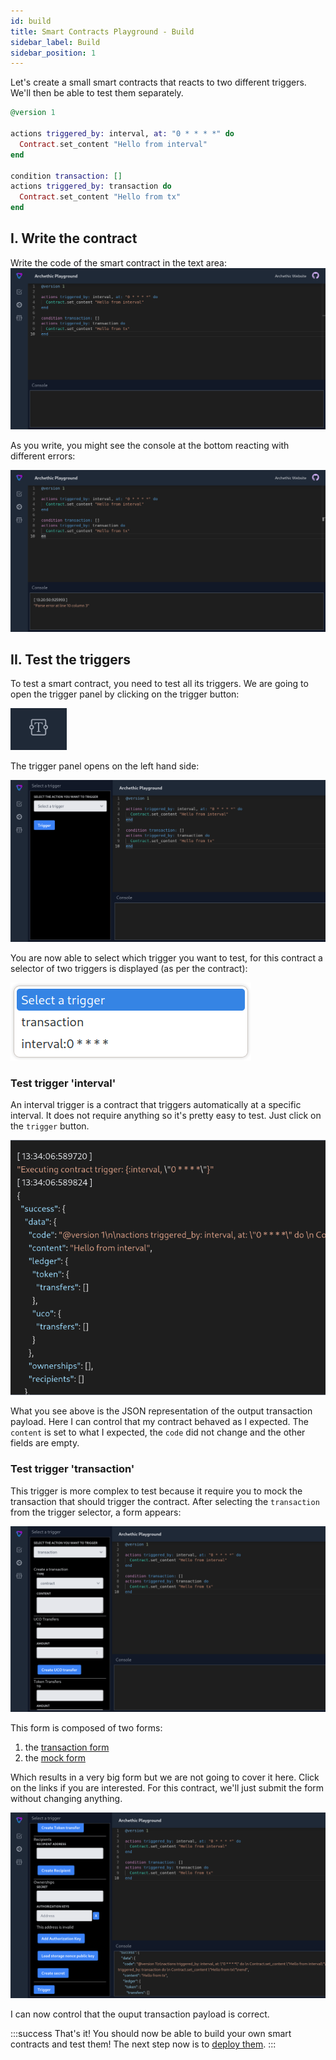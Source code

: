 ```yaml
---
id: build
title: Smart Contracts Playground - Build
sidebar_label: Build
sidebar_position: 1
---
```


Let's create a small smart contracts that reacts to two different triggers. We'll then be able to test them separately.

```elixir
@version 1

actions triggered_by: interval, at: "0 * * * *" do 
  Contract.set_content "Hello from interval"
end

condition transaction: []
actions triggered_by: transaction do 
  Contract.set_content "Hello from tx"
end
```

## I. Write the contract

Write the code of the smart contract in the text area:
![the contract is written in the textarea](/img/playground/playground_build_step1.png)

As you write, you might see the console at the bottom reacting with different errors: 

![a parsing error visible in the console](/img/playground/playground_parse_error.png)

## II. Test the triggers

To test a smart contract, you need to test all its triggers. We are going to open the trigger panel by clicking on the trigger button:

![the trigger button](/img/playground/playground_button_trigger.png)

The trigger panel opens on the left hand side: 

![the trigger panel](/img/playground/playground_trigger_panel.png)

You are now able to select which trigger you want to test, for this contract a selector of two triggers is displayed (as per the contract): 

![the trigger selector](/img/playground/playground_trigger_selector.png)

### Test trigger 'interval'

An interval trigger is a contract that triggers automatically at a specific interval. It does not require anything so it's pretty easy to test. Just click on the `trigger` button.

![the resulting transaction is displayed in the console](/img/playground/playground_build_step2a.png)

What you see above is the JSON representation of the output transaction payload. Here I can control that my contract behaved as I expected. The `content` is set to what I expected, the `code` did not change and the other fields are empty.

### Test trigger 'transaction'

This trigger is more complex to test because it require you to mock the transaction that should trigger the contract. After selecting the `transaction` from the trigger selector, a form appears:

![the transaction form appears in the panel](/img/playground/playground_build_step2b.png)

This form is composed of two forms: 
1. the [transaction form](/build/smart-contracts/playground/transaction-form) 
1. the [mock form](/build/smart-contracts/playground/mock-form) 

Which results in a very big form but we are not going to cover it here. Click on the links if you are interested. For this contract, we'll just submit the form without changing anything. 

![the resulting transaction is displayed in the console](/img/playground/playground_build_step2c.png)

I can now control that the ouput transaction payload is correct.


:::success That's it!
You should now be able to build your own smart contracts and test them! The next step now is to [deploy them](/build/smart-contracts/playground/deploy).
:::